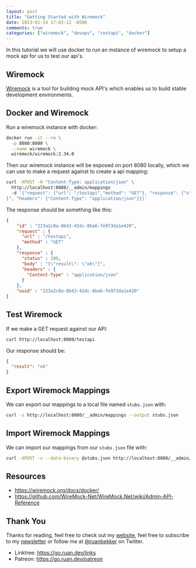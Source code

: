 ```yaml
---
layout: post
title: "Getting Started with Wiremock"
date: 2023-01-14 17:03:12 -0500
comments: true
categories: ["wiremock", "devops", "restapi", "docker"] 
---
```


In this tutorial we will use docker to run an instance of wiremock to setup a mock api for us to test our api's.

## Wiremock

[Wiremock](https://wiremock.org/) is a tool for building mock API's which enables us to build stable development environments.

## Docker and Wiremock

Run a wiremock instance with docker:

```bash
docker run -it --rm \
  -p 8080:8080 \
  --name wiremock \
  wiremock/wiremock:2.34.0
```

Then our wiremock instance will be exposed on port 8080 locally, which we can use to make a request against to create a api mapping:

```bash
curl -XPOST -H "Content-Type: application/json" \
  http://localhost:8080/__admin/mappings
  -d '{"request": {"url": "/testapi","method": "GET"}, "response": {"status": 200, "body": "{\"result\": \"ok\"
}", "headers": {"Content-Type": "application/json"}}}'
```

The response should be something like this:

```json
{
    "id" : "223a2c0a-8b43-42dc-8ba6-fe973da1e420",
    "request" : {
      "url" : "/testapi",
      "method" : "GET"
    },
    "response" : {
      "status" : 200,
      "body" : "{\"result\": \"ok\"}",
      "headers" : {
        "Content-Type" : "application/json"
      }
    },
    "uuid" : "223a2c0a-8b43-42dc-8ba6-fe973da1e420"
}
```

## Test Wiremock

If we make a GET request against our API:

```bash
curl http://localhost:8080/testapi
```

Our response should be:

```json
{
  "result": "ok"
}
```

## Export Wiremock Mappings

We can export our mappings to a local file named `stubs.json` with:

```bash
curl -s http://localhost:8080/__admin/mappings --output stubs.json
```

## Import Wiremock Mappings

We can import our mappings from our `stubs.json` file with:

```bash
curl -XPOST -v --data-binary @stubs.json http://localhost:8080/__admin/mappings/import
```

## Resources

- https://wiremock.org/docs/docker/
- https://github.com/WireMock-Net/WireMock.Net/wiki/Admin-API-Reference

## Thank You

Thanks for reading, feel free to check out my [website](https://ruan.dev/), feel free to subscribe to my [newsletter](http://digests.ruanbekker.com/?via=ruanbekker-blog) or follow me at [@ruanbekker](https://twitter.com/ruanbekker) on Twitter.

- Linktree: https://go.ruan.dev/links
- Patreon: https://go.ruan.dev/patreon
